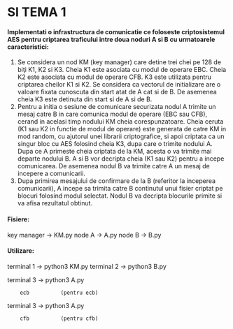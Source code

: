 # SI TEMA 1

#### Implementati o infrastructura de comunicatie ce foloseste criptosistemul AES pentru  criptarea traficului intre doua noduri A si B cu urmatoarele caracteristici: 
1. Se considera un nod KM (key manager) care detine trei chei pe 128 de biţi K1, K2  si K3. Cheia K1 este asociata cu modul de operare EBC. Cheia K2 este asociata cu  modul de operare CFB. K3 este utilizata pentru criptarea cheilor K1 si K2. Se  considera ca vectorul de initializare are o valoare fixata cunoscuta din start atat de A  cat si de B. De asemenea cheia K3 este detinuta din start si de A si de B. 
2. Pentru a initia o sesiune de comunicare securizata nodul A trimite un mesaj catre B  in care comunica modul de operare (EBC sau CFB), cerand in acelasi timp nodului  KM cheia corespunzatoare. Cheia ceruta (K1 sau K2 in functie de modul de operare)  este generata de catre KM in mod random, cu ajutorul unei librarii criptografice, si  apoi criptata ca un singur bloc cu AES folosind cheia K3, dupa care o trimite nodului  A. Dupa ce A primeste cheia criptata de la KM, acesta o va trimite mai departe  nodului B. A si B vor decripta cheia (K1 sau K2) pentru a incepe comunicarea. De  asemenea nodul B va trimite catre A un mesaj de incepere a comunicarii.  
3. Dupa primirea mesajului de confirmare de la B (referitor la inceperea  comunicarii), A incepe sa trimita catre B continutul unui fisier criptat pe blocuri  folosind modul selectat. Nodul B va decripta blocurile primite si va afisa rezultatul  obtinut.

#### Fisiere: 
key manager -> KM.py
node A -> A.py
node B -> B.py

#### Utilizare: 
terminal 1 -> python3 KM.py
terminal 2 -> python3 B.py

terminal 3 -> python3 A.py

		ecb          (pentru ecb)

terminal 3 -> python3 A.py

		cfb          (pentru cfb)
